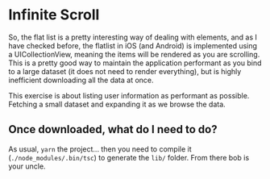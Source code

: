 # Infinite Scroll

So, the flat list is a pretty interesting way of dealing with elements, and as I have checked before, the flatlist in iOS (and Android) is implemented using a UICollectionView, meaning the items will be rendered as you are scrolling. This is a pretty good way to maintain the application performant as you bind to a large dataset (it does not need to render everything), but is highly inefficient downloading all the data at once.

This exercise is about listing user information as performant as possible. Fetching a small dataset and expanding it as we browse the data.

## Once downloaded, what do I need to do?

As usual, `yarn` the project... then you need to compile it (`./node_modules/.bin/tsc`) to generate the `lib/` folder. From there bob is your uncle.
